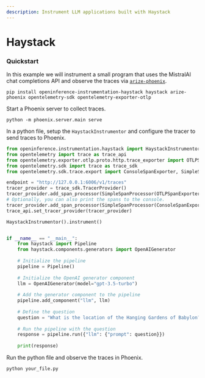 ```yaml
---
description: Instrument LLM applications built with Haystack
---
```


# Haystack

### Quickstart

In this example we will instrument a small program that uses the MistralAI chat completions API and observe the traces via [`arize-phoenix`](https://github.com/Arize-ai/phoenix).

```
pip install openinference-instrumentation-haystack haystack arize-phoenix opentelemetry-sdk opentelemetry-exporter-otlp
```

Start a Phoenix server to collect traces.

```
python -m phoenix.server.main serve
```

In a python file, setup the `HaystackInstrumentor` and configure the tracer to send traces to Phoenix.

```python
from openinference.instrumentation.haystack import HaystackInstrumentor
from opentelemetry import trace as trace_api
from opentelemetry.exporter.otlp.proto.http.trace_exporter import OTLPSpanExporter
from opentelemetry.sdk import trace as trace_sdk
from opentelemetry.sdk.trace.export import ConsoleSpanExporter, SimpleSpanProcessor

endpoint = "http://127.0.0.1:6006/v1/traces"
tracer_provider = trace_sdk.TracerProvider()
tracer_provider.add_span_processor(SimpleSpanProcessor(OTLPSpanExporter(endpoint)))
# Optionally, you can also print the spans to the console.
tracer_provider.add_span_processor(SimpleSpanProcessor(ConsoleSpanExporter()))
trace_api.set_tracer_provider(tracer_provider)

HaystackInstrumentor().instrument()


if __name__ == "__main__":
    from haystack import Pipeline
    from haystack.components.generators import OpenAIGenerator
    
    # Initialize the pipeline
    pipeline = Pipeline()
    
    # Initialize the OpenAI generator component
    llm = OpenAIGenerator(model="gpt-3.5-turbo")
    
    # Add the generator component to the pipeline
    pipeline.add_component("llm", llm)
    
    # Define the question
    question = "What is the location of the Hanging Gardens of Babylon?"
    
    # Run the pipeline with the question
    response = pipeline.run({"llm": {"prompt": question}})
    
    print(response)

```

Run the python file and observe the traces in Phoenix.

```
python your_file.py
```
